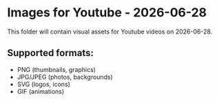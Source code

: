 # Images for Youtube - 2026-06-28

This folder will contain visual assets for Youtube videos on 2026-06-28.

## Supported formats:
- PNG (thumbnails, graphics)
- JPG/JPEG (photos, backgrounds)
- SVG (logos, icons)
- GIF (animations)
